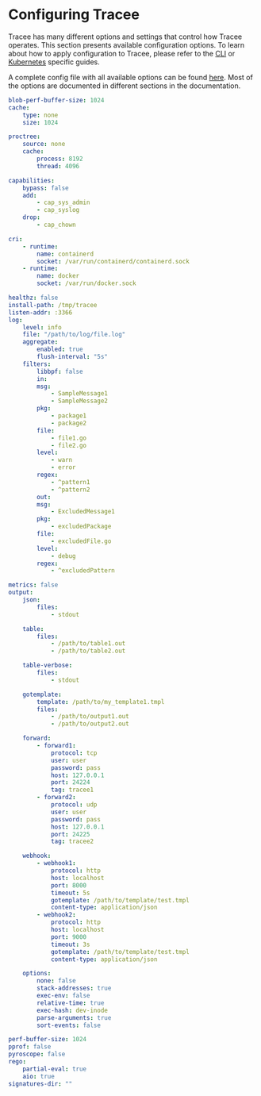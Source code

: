 # Configuring Tracee

Tracee has many different options and settings that control how Tracee operates. 
This section presents available configuration options. To learn about how to apply configuration to Tracee, please refer to the [CLI](./cli.md) or [Kubernetes](./kubernetes.md) specific guides.

A complete config file with all available options can be found [here](https://github.com/khulnasoft/tracee/blob/main/examples/config/global_config.yaml). Most of the options are documented in different sections in the documentation.

```yaml
blob-perf-buffer-size: 1024
cache:
    type: none
    size: 1024

proctree:
    source: none
    cache:
        process: 8192
        thread: 4096

capabilities:
    bypass: false
    add:
        - cap_sys_admin
        - cap_syslog
    drop:
        - cap_chown

cri:
    - runtime:
        name: containerd
        socket: /var/run/containerd/containerd.sock
    - runtime:
        name: docker
        socket: /var/run/docker.sock

healthz: false
install-path: /tmp/tracee
listen-addr: :3366
log:
    level: info
    file: "/path/to/log/file.log"
    aggregate:
        enabled: true
        flush-interval: "5s"
    filters:
        libbpf: false
        in:
        msg:
            - SampleMessage1
            - SampleMessage2
        pkg:
            - package1
            - package2
        file:
            - file1.go
            - file2.go
        level:
            - warn
            - error
        regex:
            - ^pattern1
            - ^pattern2
        out:
        msg:
            - ExcludedMessage1
        pkg:
            - excludedPackage
        file:
            - excludedFile.go
        level:
            - debug
        regex:
            - ^excludedPattern

metrics: false
output:
    json:
        files:
            - stdout

    table:
        files:
            - /path/to/table1.out
            - /path/to/table2.out

    table-verbose:
        files:
            - stdout

    gotemplate:
        template: /path/to/my_template1.tmpl
        files:
            - /path/to/output1.out
            - /path/to/output2.out

    forward:
        - forward1:
            protocol: tcp
            user: user
            password: pass
            host: 127.0.0.1
            port: 24224
            tag: tracee1
        - forward2:
            protocol: udp
            user: user
            password: pass
            host: 127.0.0.1
            port: 24225
            tag: tracee2

    webhook:
        - webhook1:
            protocol: http
            host: localhost
            port: 8000
            timeout: 5s
            gotemplate: /path/to/template/test.tmpl
            content-type: application/json
        - webhook2:
            protocol: http
            host: localhost
            port: 9000
            timeout: 3s
            gotemplate: /path/to/template/test.tmpl
            content-type: application/json

    options:
        none: false
        stack-addresses: true
        exec-env: false
        relative-time: true
        exec-hash: dev-inode
        parse-arguments: true
        sort-events: false

perf-buffer-size: 1024
pprof: false
pyroscope: false
rego:
    partial-eval: true
    aio: true
signatures-dir: ""
```
